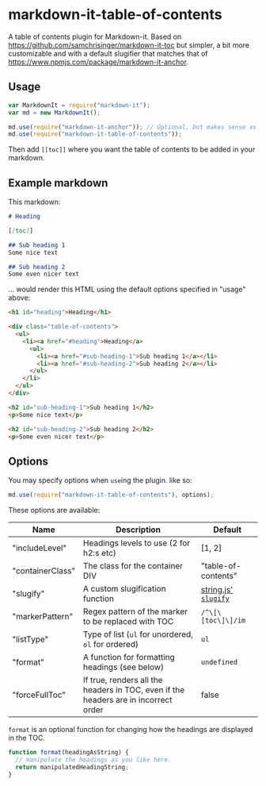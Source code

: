 # markdown-it-table-of-contents
A table of contents plugin for Markdown-it. Based on https://github.com/samchrisinger/markdown-it-toc but
simpler, a bit more customizable and with a default slugifier that matches that of https://www.npmjs.com/package/markdown-it-anchor.

## Usage

``` javascript
var MarkdownIt = require("markdown-it");
var md = new MarkdownIt();

md.use(require("markdown-it-anchor")); // Optional, but makes sense as you really want to link to something
md.use(require("markdown-it-table-of-contents"));
```

Then add `[[toc]]` where you want the table of contents to be added in your markdown.

## Example markdown

This markdown:
``` markdown
# Heading

[[toc]]

## Sub heading 1
Some nice text

## Sub heading 2
Some even nicer text
```

... would render this HTML using the default options specified in "usage" above:
``` html
<h1 id="heading">Heading</h1>

<div class="table-of-contents">
  <ul>
    <li><a href="#heading">Heading</a>
      <ul>
        <li><a href="#sub-heading-1">Sub heading 1</a></li>
        <li><a href="#sub-heading-2">Sub heading 2</a></li>
      </ul>
    </li>
  </ul>
</div>

<h2 id="sub-heading-1">Sub heading 1</h2>
<p>Some nice text</p>

<h2 id="sub-heading-2">Sub heading 2</h2>
<p>Some even nicer text</p>
```

## Options

You may specify options when `use`ing the plugin. like so:
``` javascript
md.use(require("markdown-it-table-of-contents"), options);
```

These options are available:

Name              | Description                                                                         | Default
------------------|-------------------------------------------------------------------------------------|------------------------------------
"includeLevel"    | Headings levels to use (2 for h2:s etc)                                             | [1, 2]
"containerClass"  | The class for the container DIV                                                     | "table-of-contents"
"slugify"         | A custom slugification function                                                     | [string.js' `slugify`][slugify]
"markerPattern"   | Regex pattern of the marker to be replaced with TOC                                 | `/^\[\[toc\]\]/im`
"listType"        | Type of list (`ul` for unordered, `ol` for ordered)                                 | `ul`
"format"          | A function for formatting headings (see below)                                      | `undefined`
"forceFullToc"    | If true, renders all the headers in TOC, even if the headers are in incorrect order | false


`format` is an optional function for changing how the headings are displayed in the TOC.
```js
function format(headingAsString) {
  // manipulate the headings as you like here.
  return manipulatedHeadingString;
}
```

[slugify]: http://stringjs.com/#methods/slugify
